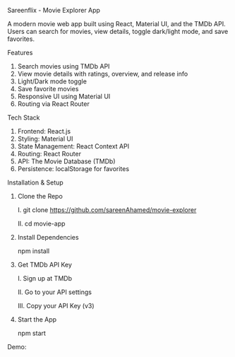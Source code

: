 Sareenflix - Movie Explorer App

A modern movie web app built using React, Material UI, and the TMDb API. Users can search for movies, view details, toggle dark/light mode, and save favorites.


Features
1. Search movies using TMDb API
2. View movie details with ratings, overview, and release info
3. Light/Dark mode toggle
4. Save favorite movies
5. Responsive UI using Material UI
6. Routing via React Router


Tech Stack
1. Frontend: React.js
2. Styling: Material UI
3. State Management: React Context API
4. Routing: React Router
5. API: The Movie Database (TMDb)
6. Persistence: localStorage for favorites


Installation & Setup

1. Clone the Repo
   
	I. git clone https://github.com/sareenAhamed/movie-explorer

	II. cd movie-app

2. Install Dependencies
   
	npm install

3. Get TMDb API Key
   
	I. Sign up at TMDb

	II. Go to your API settings

	III. Copy your API Key (v3)

4. Start the App
   
	npm start

Demo: 
